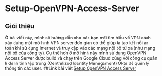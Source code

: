 # Setup-OpenVPN-Access-Server
## Giới thiệu
Ở bài viết này, mình sẽ hướng dẫn cho các bạn mới tìm hiểu về VPN cách xây dựng một mô hình VPN server đơn giản có thể giúp ta tạo kết nối an toàn khi sử dụng Internet và truy cập vào các mạng nội bộ từ xa (như mạng nội bộ của công ty).
Cụ thể hơn ở mô hình này mình sử dụng OpenVPN Access Server được build và chạy trên Google Cloud cùng với công cụ quản lí danh tính tập trung (Centralized Identity Management) Okta để quản lý thông tin các user.
##Link bài viết
[Setup OpenVPN Access Server](https://viblo.asia/s/EbNVQN0o4vR)
